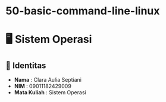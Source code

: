 # 50-basic-command-line-linux

# 🖥️ Sistem Operasi

## 👤 Identitas
- **Nama**  : Clara Aulia Septiani 
- **NIM**   : 09011182429009 
- **Mata Kuliah** : Sistem Operasi  
